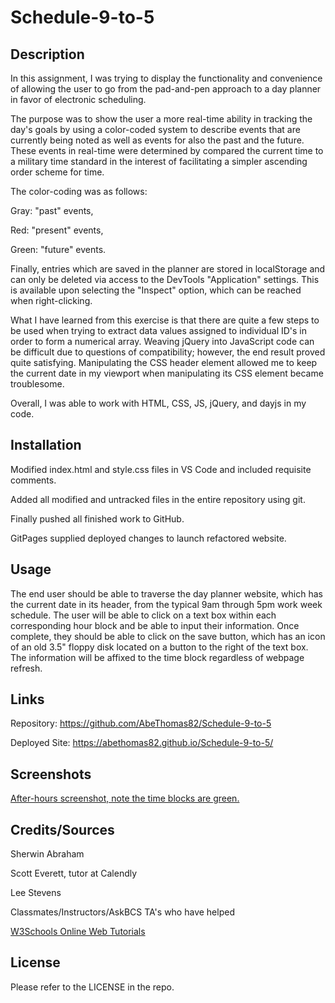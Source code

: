 # Schedule-9-to-5

## Description

In this assignment, I was trying to display the functionality and convenience of allowing the user to go from the pad-and-pen approach to a day planner in favor of electronic scheduling.

The purpose was to show the user a more real-time ability in tracking the day's goals by using a color-coded system to describe events that are currently being noted as well as events for also the past and the future. These events in real-time were determined by compared the current time to a military time standard in the interest of facilitating a simpler ascending order scheme for time.

The color-coding was as follows:

Gray: "past" events,

Red: "present" events,

Green: "future" events.

Finally, entries which are saved in the planner are stored in localStorage and can only be deleted via access to the DevTools "Application" settings. This is available upon selecting the "Inspect" option, which can be reached when right-clicking.

What I have learned from this exercise is that there are quite a few steps to be used when trying to extract data values assigned to individual ID's in order to form a numerical array.  Weaving jQuery into JavaScript code can be difficult due to questions of compatibility; however, the end result proved quite satisfying. Manipulating the CSS header element allowed me to keep the current date in my viewport when manipulating its CSS element became troublesome. 

Overall, I was able to work with HTML, CSS, JS, jQuery, and dayjs in my code.

## Installation

Modified index.html and style.css files in VS Code and included requisite comments.

Added all modified and untracked files in the entire repository using git.

Finally pushed all finished work to GitHub.

GitPages supplied deployed changes to launch refactored website.

## Usage

The end user should be able to traverse the day planner website, which has the current date in its header, from the typical 9am through 5pm work week schedule. The user will be able to click on a text box within each corresponding hour block and be able to input their information. Once complete, they should be able to click on the save button, which has an icon of an old 3.5" floppy disk located on a button to the right of the text box. The information will be affixed to the time block regardless of webpage refresh. 

## Links

Repository: https://github.com/AbeThomas82/Schedule-9-to-5

Deployed Site: https://abethomas82.github.io/Schedule-9-to-5/

## Screenshots

[After-hours screenshot, note the time blocks are green.](./assets/Screenshot1.png)

## Credits/Sources

Sherwin Abraham

Scott Everett, tutor at Calendly

Lee Stevens

Classmates/Instructors/AskBCS TA's who have helped

[W3Schools Online Web Tutorials](https://www.w3schools.com/)

## License

Please refer to the LICENSE in the repo.